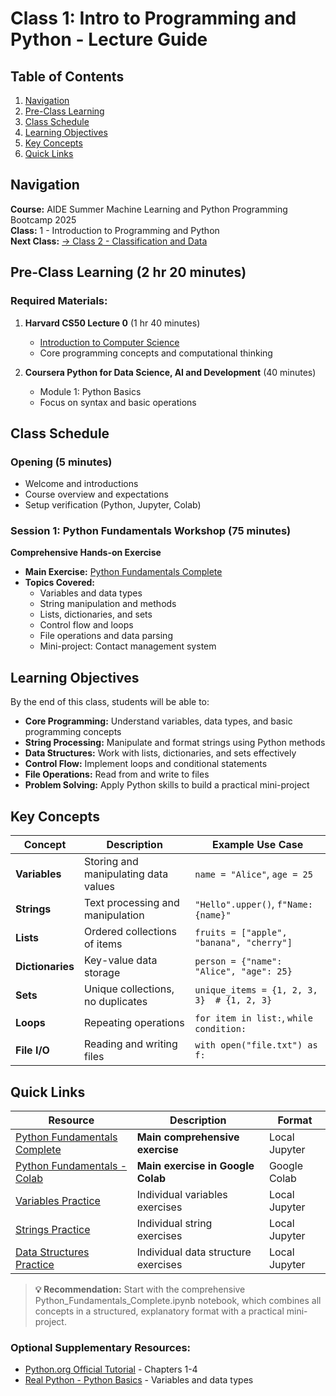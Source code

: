 # Class 1: Intro to Programming and Python - Lecture Guide

## Table of Contents
1. [Navigation](#navigation)
2. [Pre-Class Learning](#pre-class-learning)
3. [Class Schedule](#class-schedule)
4. [Learning Objectives](#learning-objectives)
5. [Key Concepts](#key-concepts)
6. [Quick Links](#quick-links)

## Navigation
**Course:** AIDE Summer Machine Learning and Python Programming Bootcamp 2025  
**Class:** 1 - Introduction to Programming and Python  
**Next Class:** [→ Class 2 - Classification and Data](../class2-classification-data/class2-lecture-guide.md)

## Pre-Class Learning (2 hr 20 minutes)
### Required Materials:
1. **Harvard CS50 Lecture 0** (1 hr 40 minutes)
   - [Introduction to Computer Science](https://cs50.harvard.edu/x/2024/weeks/0/)
   - Core programming concepts and computational thinking
   
2. **Coursera Python for Data Science, AI and Development** (40 minutes)
   - Module 1: Python Basics
   - Focus on syntax and basic operations
  
## Class Schedule

### Opening (5 minutes)
- Welcome and introductions
- Course overview and expectations
- Setup verification (Python, Jupyter, Colab)

### Session 1: Python Fundamentals Workshop (75 minutes)
**Comprehensive Hands-on Exercise**
- **Main Exercise:** [Python Fundamentals Complete](exercises/Python_Fundamentals_Complete.ipynb)
- **Topics Covered:**
  - Variables and data types
  - String manipulation and methods
  - Lists, dictionaries, and sets
  - Control flow and loops
  - File operations and data parsing
  - Mini-project: Contact management system


## Learning Objectives
By the end of this class, students will be able to:
- **Core Programming:** Understand variables, data types, and basic programming concepts
- **String Processing:** Manipulate and format strings using Python methods
- **Data Structures:** Work with lists, dictionaries, and sets effectively
- **Control Flow:** Implement loops and conditional statements
- **File Operations:** Read from and write to files
- **Problem Solving:** Apply Python skills to build a practical mini-project

## Key Concepts

| Concept | Description | Example Use Case |
|---------|-------------|------------------|
| **Variables** | Storing and manipulating data values | `name = "Alice"`, `age = 25` |
| **Strings** | Text processing and manipulation | `"Hello".upper()`, `f"Name: {name}"` |
| **Lists** | Ordered collections of items | `fruits = ["apple", "banana", "cherry"]` |
| **Dictionaries** | Key-value data storage | `person = {"name": "Alice", "age": 25}` |
| **Sets** | Unique collections, no duplicates | `unique_items = {1, 2, 3, 3}  # {1, 2, 3}` |
| **Loops** | Repeating operations | `for item in list:`, `while condition:` |
| **File I/O** | Reading and writing files | `with open("file.txt") as f:` |

## Quick Links

| Resource | Description | Format |
|----------|-------------|---------|
| [Python Fundamentals Complete](exercises/Python_Fundamentals_Complete.ipynb) | **Main comprehensive exercise** | Local Jupyter |
| [Python Fundamentals - Colab](https://colab.research.google.com/drive/1eQ5MPOAVx4o7q-3dYhJmwQXd-b_yVDfO?usp=sharing) | **Main exercise in Google Colab** | Google Colab |
| [Variables Practice](exercises/1_variables.ipynb) | Individual variables exercises | Local Jupyter |
| [Strings Practice](exercises/2_strings.ipynb) | Individual string exercises | Local Jupyter |
| [Data Structures Practice](exercises/3_dics_lists_sets.ipynb) | Individual data structure exercises | Local Jupyter |

> **💡 Recommendation:** Start with the comprehensive Python_Fundamentals_Complete.ipynb notebook, which combines all concepts in a structured, explanatory format with a practical mini-project.

### Optional Supplementary Resources:
- [Python.org Official Tutorial](https://docs.python.org/3/tutorial/) - Chapters 1-4
- [Real Python - Python Basics](https://realpython.com/python-basics/) - Variables and data types

